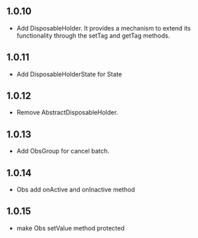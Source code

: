 ## 1.0.10

* Add DisposableHolder. It provides a mechanism to extend its functionality through the setTag and getTag methods.

## 1.0.11

* Add DisposableHolderState for State

## 1.0.12

* Remove AbstractDisposableHolder.

## 1.0.13
* Add ObsGroup for cancel batch.

## 1.0.14
* Obs add onActive and onInactive method

## 1.0.15
* make Obs setValue method protected

